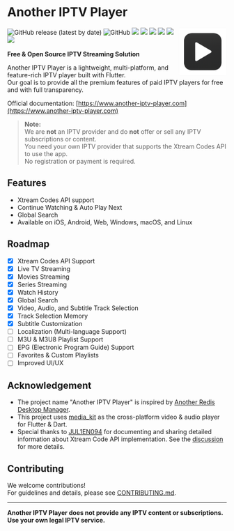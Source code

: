 # Another IPTV Player

<img align="right" width="110" src="https://raw.githubusercontent.com/bsogulcan/another-iptv-player/refs/heads/main/docs/public/logo.png">

![GitHub release (latest by date)](https://img.shields.io/github/v/release/bsogulcan/another-iptv-player?label=Latest%20Release)
![GitHub](https://img.shields.io/github/license/bsogulcan/another-iptv-player?color=brightgreen&label=License)
![](https://github.com/bsogulcan/another-iptv-player/actions/workflows/build-windows.yml/badge.svg)
![](https://github.com/bsogulcan/another-iptv-player/actions/workflows/build-linux.yml/badge.svg)
![](https://github.com/bsogulcan/another-iptv-player/actions/workflows/build-macos.yml/badge.svg)
![](https://github.com/bsogulcan/another-iptv-player/actions/workflows/build-ios.yml/badge.svg)
![](https://github.com/bsogulcan/another-iptv-player/actions/workflows/build-android.yml/badge.svg)
![](https://github.com/bsogulcan/another-iptv-player/actions/workflows/build-web.yml/badge.svg)

**Free & Open Source IPTV Streaming Solution**

Another IPTV Player is a lightweight, multi-platform, and feature-rich IPTV player built with Flutter.  
Our goal is to provide all the premium features of paid IPTV players for free and with full transparency.

Official documentation: [https://www.another-iptv-player.com](https://www.another-iptv-player.com)

> **Note:**  
> We are **not** an IPTV provider and do **not** offer or sell any IPTV subscriptions or content.  
> You need your own IPTV provider that supports the Xtream Codes API to use the app.  
> No registration or payment is required.

## Features
- Xtream Codes API support
- Continue Watching & Auto Play Next
- Global Search
- Available on iOS, Android, Web, Windows, macOS, and Linux

## Roadmap

- [x] Xtream Codes API Support
- [x] Live TV Streaming
- [x] Movies Streaming
- [x] Series Streaming
- [x] Watch History
- [x] Global Search
- [x] Video, Audio, and Subtitle Track Selection
- [x] Track Selection Memory
- [x] Subtitle Customization
- [ ] Localization (Multi-language Support)
- [ ] M3U & M3U8 Playlist Support
- [ ] EPG (Electronic Program Guide) Support
- [ ] Favorites & Custom Playlists
- [ ] Improved UI/UX

## Acknowledgement

- The project name "Another IPTV Player" is inspired by [Another Redis Desktop Manager](https://github.com/qishibo/AnotherRedisDesktopManager).
- This project uses [media_kit](https://github.com/media-kit/media-kit) as the cross-platform video & audio player for Flutter & Dart.
- Special thanks to [JUL1EN094](https://github.com/JUL1EN094) for documenting and sharing detailed information about Xtream Code API implementation. See the [discussion](https://github.com/AndreyPavlenko/Fermata/discussions/434) for more details.

## Contributing

We welcome contributions!  
For guidelines and details, please see [CONTRIBUTING.md](CONTRIBUTING.md).

---

**Another IPTV Player does not provide any IPTV content or subscriptions. Use your own legal IPTV service.**
